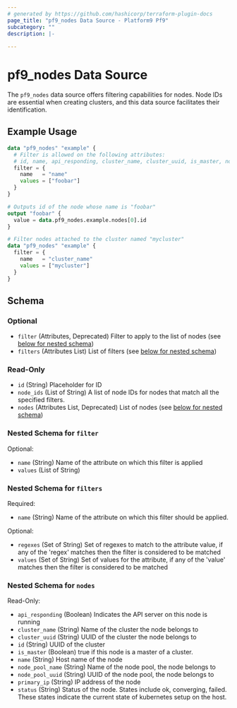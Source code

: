 ```yaml
---
# generated by https://github.com/hashicorp/terraform-plugin-docs
page_title: "pf9_nodes Data Source - Platform9 Pf9"
subcategory: ""
description: |-
  
---
```


# pf9_nodes Data Source

The `pf9_nodes` data source offers filtering capabilities for nodes. Node IDs are essential when creating clusters, and this data source facilitates their identification.

## Example Usage

```terraform
data "pf9_nodes" "example" {
  # Filter is allowed on the following attributes:
  # id, name, api_responding, cluster_name, cluster_uuid, is_master, node_pool_name, node_pool_uuid, primary_ip, status
  filter = {
    name   = "name"
    values = ["foobar"]
  }
}

# Outputs id of the node whose name is "foobar"
output "foobar" {
  value = data.pf9_nodes.example.nodes[0].id
}

# Filter nodes attached to the cluster named "mycluster"
data "pf9_nodes" "example" {
  filter = {
    name   = "cluster_name"
    values = ["mycluster"]
  }
}
```

<!-- schema generated by tfplugindocs -->
## Schema

### Optional

- `filter` (Attributes, Deprecated) Filter to apply to the list of nodes (see [below for nested schema](#nestedatt--filter))
- `filters` (Attributes List) List of filters (see [below for nested schema](#nestedatt--filters))

### Read-Only

- `id` (String) Placeholder for ID
- `node_ids` (List of String) A list of node IDs for nodes that match all the specified filters.
- `nodes` (Attributes List, Deprecated) List of nodes (see [below for nested schema](#nestedatt--nodes))

<a id="nestedatt--filter"></a>
### Nested Schema for `filter`

Optional:

- `name` (String) Name of the attribute on which this filter is applied
- `values` (List of String)


<a id="nestedatt--filters"></a>
### Nested Schema for `filters`

Required:

- `name` (String) Name of the attribute on which this filter should be applied.

Optional:

- `regexes` (Set of String) Set of regexes to match to the attribute value, if any of the 'regex' matches then the filter is considered to be matched
- `values` (Set of String) Set of values for the attribute, if any of the 'value' matches then the filter is considered to be matched


<a id="nestedatt--nodes"></a>
### Nested Schema for `nodes`

Read-Only:

- `api_responding` (Boolean) Indicates the API server on this node is running
- `cluster_name` (String) Name of the cluster the node belongs to
- `cluster_uuid` (String) UUID of the cluster the node belongs to
- `id` (String) UUID of the cluster
- `is_master` (Boolean) true if this node is a master of a cluster.
- `name` (String) Host name of the node
- `node_pool_name` (String) Name of the node pool, the node belongs to
- `node_pool_uuid` (String) UUID of the node pool, the node belongs to
- `primary_ip` (String) IP address of the node
- `status` (String) Status of the node. States include ok, converging, failed. These states indicate the current state of kubernetes setup on the host.
